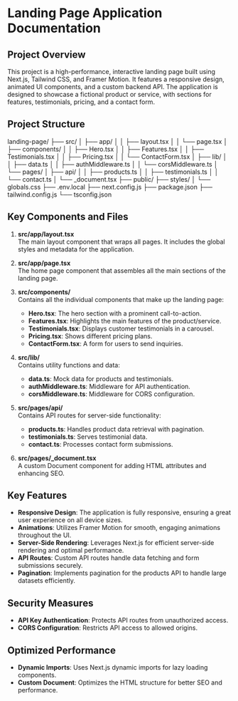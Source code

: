 # Landing Page Application Documentation

## Project Overview
This project is a high-performance, interactive landing page built using Next.js, Tailwind CSS, and Framer Motion. It features a responsive design, animated UI components, and a custom backend API. The application is designed to showcase a fictional product or service, with sections for features, testimonials, pricing, and a contact form.

## Project Structure
landing-page/
├── src/
│   ├── app/
│   │   ├── layout.tsx
│   │   └── page.tsx
│   ├── components/
│   │   ├── Hero.tsx
│   │   ├── Features.tsx
│   │   ├── Testimonials.tsx
│   │   ├── Pricing.tsx
│   │   └── ContactForm.tsx
│   ├── lib/
│   │   ├── data.ts
│   │   ├── authMiddleware.ts
│   │   └── corsMiddleware.ts
│   └── pages/
│       ├── api/
│       │   ├── products.ts
│       │   ├── testimonials.ts
│       │   └── contact.ts
│       └── _document.tsx
├── public/
├── styles/
│   └── globals.css
├── .env.local
├── next.config.js
├── package.json
├── tailwind.config.js
└── tsconfig.json


## Key Components and Files

1. **src/app/layout.tsx**  
   The main layout component that wraps all pages. It includes the global styles and metadata for the application.

2. **src/app/page.tsx**  
   The home page component that assembles all the main sections of the landing page.

3. **src/components/**  
   Contains all the individual components that make up the landing page:
   - **Hero.tsx**: The hero section with a prominent call-to-action.
   - **Features.tsx**: Highlights the main features of the product/service.
   - **Testimonials.tsx**: Displays customer testimonials in a carousel.
   - **Pricing.tsx**: Shows different pricing plans.
   - **ContactForm.tsx**: A form for users to send inquiries.

4. **src/lib/**  
   Contains utility functions and data:
   - **data.ts**: Mock data for products and testimonials.
   - **authMiddleware.ts**: Middleware for API authentication.
   - **corsMiddleware.ts**: Middleware for CORS configuration.

5. **src/pages/api/**  
   Contains API routes for server-side functionality:
   - **products.ts**: Handles product data retrieval with pagination.
   - **testimonials.ts**: Serves testimonial data.
   - **contact.ts**: Processes contact form submissions.

6. **src/pages/_document.tsx**  
   A custom Document component for adding HTML attributes and enhancing SEO.

## Key Features
- **Responsive Design**: The application is fully responsive, ensuring a great user experience on all device sizes.
- **Animations**: Utilizes Framer Motion for smooth, engaging animations throughout the UI.
- **Server-Side Rendering**: Leverages Next.js for efficient server-side rendering and optimal performance.
- **API Routes**: Custom API routes handle data fetching and form submissions securely.
- **Pagination**: Implements pagination for the products API to handle large datasets efficiently.

## Security Measures
- **API Key Authentication**: Protects API routes from unauthorized access.
- **CORS Configuration**: Restricts API access to allowed origins.

## Optimized Performance
- **Dynamic Imports**: Uses Next.js dynamic imports for lazy loading components.
- **Custom Document**: Optimizes the HTML structure for better SEO and performance.
